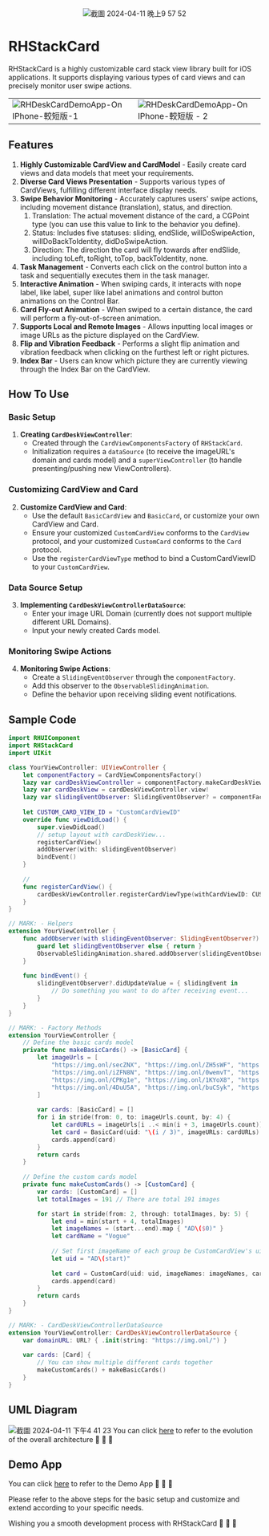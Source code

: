 <div align="center">
    <img src="https://github.com/HsinChungHan/RHStackCard/assets/38360195/812a03a0-3d45-4432-be86-6613c0e0d8cc" alt="截圖 2024-04-11 晚上9 57 52">
</div>

# RHStackCard
RHStackCard is a highly customizable card stack view library built for iOS applications. It supports displaying various types of card views and can precisely monitor user swipe actions.
<table>
  <tr>
    <td>
      <img src="https://github.com/HsinChungHan/RHStackCard/assets/38360195/fc5841bc-c1c8-405b-989b-f22b0f768886" alt="RHDeskCardDemoApp-On IPhone-較短版-1">
    </td>
    <td>
      <img src="https://github.com/HsinChungHan/RHStackCard/assets/38360195/9d2adde6-3efa-4995-967d-000c8cc8164f" alt="RHDeskCardDemoApp-On IPhone-較短版 - 2">
    </td>
  </tr>
</table>





## Features

1. **Highly Customizable CardView and CardModel** - Easily create card views and data models that meet your requirements.
2. **Diverse Card Views Presentation** - Supports various types of CardViews, fulfilling different interface display needs.
3. **Swipe Behavior Monitoring** - Accurately captures users' swipe actions, including movement distance (translation), status, and direction.
   1. Translation: The actual movement distance of the card, a CGPoint type (you can use this value to link to the behavior you define).
   2. Status: Includes five statuses: sliding, endSlide, willDoSwipeAction, willDoBackToIdentity, didDoSwipeAction.
   3. Direction: The direction the card will fly towards after endSlide, including toLeft, toRight, toTop, backToIdentity, none.
4. **Task Management** - Converts each click on the control button into a task and sequentially executes them in the task manager.
5. **Interactive Animation** - When swiping cards, it interacts with nope label, like label, super like label animations and control button animations on the Control Bar.
6. **Card Fly-out Animation** - When swiped to a certain distance, the card will perform a fly-out-of-screen animation.
7. **Supports Local and Remote Images** - Allows inputting local images or image URLs as the picture displayed on the CardView.
8. **Flip and Vibration Feedback** - Performs a slight flip animation and vibration feedback when clicking on the furthest left or right pictures.
9. **Index Bar** - Users can know which picture they are currently viewing through the Index Bar on the CardView.

## How To Use

### Basic Setup

1. **Creating `CardDeskViewController`**:
    - Created through the `CardViewComponentsFactory` of `RHStackCard`.
    - Initialization requires a `dataSource` (to receive the imageURL's domain and cards model) and a `superViewController` (to handle presenting/pushing new ViewControllers).

### Customizing CardView and Card

2. **Customize CardView and Card**:
    - Use the default `BasicCardView` and `BasicCard`, or customize your own CardView and Card.
    - Ensure your customized `CustomCardView` conforms to the `CardView` protocol, and your customized `CustomCard` conforms to the `Card` protocol.
    - Use the `registerCardViewType` method to bind a CustomCardViewID to your `CustomCardView`.

### Data Source Setup

3. **Implementing `CardDeskViewControllerDataSource`**:
    - Enter your image URL Domain (currently does not support multiple different URL Domains).
    - Input your newly created Cards model.

### Monitoring Swipe Actions

4. **Monitoring Swipe Actions**:
    - Create a `SlidingEventObserver` through the `componentFactory`.
    - Add this observer to the `ObservableSlidingAnimation`.
    - Define the behavior upon receiving sliding event notifications.

## Sample Code
```swift
import RHUIComponent
import RHStackCard
import UIKit

class YourViewController: UIViewController {
    let componentFactory = CardViewComponentsFactory()
    lazy var cardDeskViewController = componentFactory.makeCardDeskViewController(with: self, in: self)
    lazy var cardDeskView = cardDeskViewController.view!
    lazy var slidingEventObserver: SlidingEventObserver? = componentFactory.makeSlidingEventObserver()
    
    let CUSTOM_CARD_VIEW_ID = "CustomCardViewID"
    override func viewDidLoad() {
        super.viewDidLoad()
        // setup layout with cardDeskView...
        registerCardView()
        addObserver(with: slidingEventObserver)
        bindEvent()
    }
    
    //
    func registerCardView() {
        cardDeskViewController.registerCardViewType(withCardViewID: CUSTOM_CARD_VIEW_ID, cardViewType: CustomCardView.self)
    }
}

// MARK: - Helpers
extension YourViewController {
    func addObserver(with slidingEventObserver: SlidingEventObserver?) {
        guard let slidingEventObserver else { return }
        ObservableSlidingAnimation.shared.addObserver(slidingEventObserver)
    }
    
    func bindEvent() {
        slidingEventObserver?.didUpdateValue = { slidingEvent in
            // Do something you want to do after receiving event...
        }
    }
}

// MARK: - Factory Methods
extension YourViewController {
    // Define the basic cards model
    private func makeBasicCards() -> [BasicCard] {
        let imageUrls = [
            "https://img.onl/secZNX", "https://img.onl/ZH5sWF", "https://img.onl/svq3BT",
            "https://img.onl/iZFN8N", "https://img.onl/0wemvT", "https://img.onl/7XELcY",
            "https://img.onl/CPKg1e", "https://img.onl/1KYoX8", "https://img.onl/qR1lFr",
            "https://img.onl/4DuU5A", "https://img.onl/buCSyk", "https://img.onl/YtXgXr",
        ]
        
        var cards: [BasicCard] = []
        for i in stride(from: 0, to: imageUrls.count, by: 4) {
            let cardURLs = imageUrls[i ..< min(i + 3, imageUrls.count)].compactMap { URL(string: $0) }
            let card = BasicCard(uid: "\(i / 3)", imageURLs: cardURLs)
            cards.append(card)
        }
        return cards
    }
    
    // Define the custom cards model
    private func makeCustomCards() -> [CustomCard] {
        var cards: [CustomCard] = []
        let totalImages = 191 // There are total 191 images

        for start in stride(from: 2, through: totalImages, by: 5) {
            let end = min(start + 4, totalImages)
            let imageNames = (start...end).map { "AD\($0)" }
            let cardName = "Vogue"
            
            // Set first imageName of each group be CustomCardView's uid
            let uid = "AD\(start)"
            
            let card = CustomCard(uid: uid, imageNames: imageNames, cardViewTypeName: CUSTOM_CARD_VIEW_ID, cardName: cardName)
            cards.append(card)
        }
        return cards
    }
}

// MARK: - CardDeskViewControllerDataSource
extension YourViewController: CardDeskViewControllerDataSource {
    var domainURL: URL? { .init(string: "https://img.onl/") }
    
    var cards: [Card] {
        // You can show multiple different cards together
        makeCustomCards() + makeBasicCards()
    }
}
```

## UML Diagram
![截圖 2024-04-11 下午4 41 23](https://github.com/HsinChungHan/RHStackCard/assets/38360195/72dd74f2-8bc1-4d0a-bacb-e342fe10381f)
You can click [here][1] to refer to the evolution of the overall architecture 🙌 🙌 🙌

## Demo App
You can click [here][2] to refer to the Demo App 🙌 🙌 🙌

Please refer to the above steps for the basic setup and customize and extend according to your specific needs.

Wishing you a smooth development process with RHStackCard 🥳 🥳 🥳

[1]: https://drive.google.com/file/d/1BRiJ8oPmWHbx3fGlvOD6m_AFSIulCiNq/view?usp=sharing "UML draw.io"
[2]: https://github.com/HsinChungHan/RHCardStackDemoApp.git "RHStackCardDemoApp"
